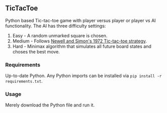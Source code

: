 ## TicTacToe

Python based Tic-tac-toe game with player versus player or player vs AI functionality. The AI has three difficulty settings:
1. Easy - A random unmarked square is chosen.
2. Medium - Follows [Newell and Simon's 1972 Tic-tac-toe strategy](https://en.wikipedia.org/wiki/Tic-tac-toe).
3. Hard - Minimax algorithm that simulates all future board states and choses the best move.

### Requirements

Up-to-date Python. Any Python imports can be installed via ```pip install -r requirements.txt```.

### Usage

Merely download the Python file and run it.
